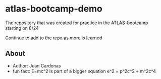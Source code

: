 # atlas-bootcamp-demo
The repository that was created for practice in the ATLAS-bootcamp starting on 8/24

Continue to add to the repo as more is learned

## About 

* Author: Juan Cardenas
* fun fact: E=mc^2 is part of a bigger equation e^2 = p^2c^2 + m^2c^4